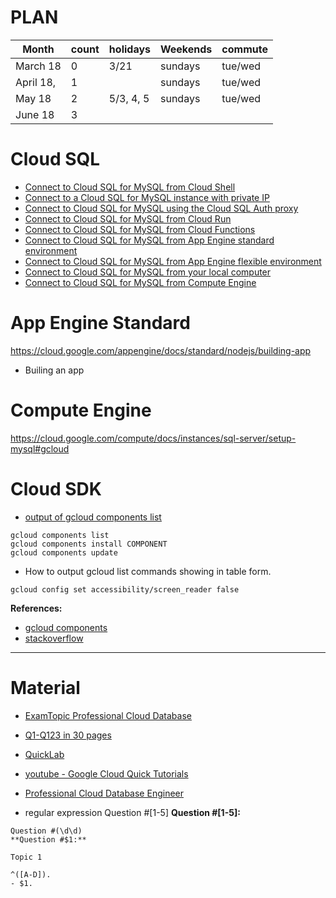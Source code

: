 # PLAN

| Month     | count | holidays  | Weekends | commute |
| --------- | ----- | --------- | -------- | ------- |
| March 18  | 0     | 3/21      | sundays  | tue/wed |
| April 18, | 1     |           | sundays  | tue/wed |
| May 18    | 2     | 5/3, 4, 5 | sundays  | tue/wed |
| June 18   | 3     |           |          |         |

# Cloud SQL

- [Connect to Cloud SQL for MySQL from Cloud Shell](./cloud-sql-cloud-shell.md)
- [Connect to a Cloud SQL for MySQL instance with private IP]()
- [Connect to Cloud SQL for MySQL using the Cloud SQL Auth proxy]()
- [Connect to Cloud SQL for MySQL from Cloud Run](./cloud-sql-run.md)
- [Connect to Cloud SQL for MySQL from Cloud Functions]()
- [Connect to Cloud SQL for MySQL from App Engine standard environment](./cloud-sql-gae.md)
- [Connect to Cloud SQL for MySQL from App Engine flexible environment]()
- [Connect to Cloud SQL for MySQL from your local computer]()
- [Connect to Cloud SQL for MySQL from Compute Engine]()

# App Engine Standard

https://cloud.google.com/appengine/docs/standard/nodejs/building-app

- Builing an app

# Compute Engine

https://cloud.google.com/compute/docs/instances/sql-server/setup-mysql#gcloud

# Cloud SDK

- [output of gcloud components list](https://drive.google.com/file/d/1-GQviZahBgyUzVwNAizeA_j84hcx765N/view?usp=share_link)

```
gcloud components list
gcloud components install COMPONENT
gcloud components update
```

- How to output gcloud list commands showing in table form.

```
gcloud config set accessibility/screen_reader false
```

**References:**

- [gcloud components](https://cloud.google.com/sdk/gcloud/reference/components)
- [stackoverflow](https://stackoverflow.com/questions/70674524/output-of-gcloud-list-commands-not-displaying-in-table-form)

<hr />

# Material

- [ExamTopic Professional Cloud Database](https://www.examtopics.com/exams/google/professional-cloud-database-engineer/view/)
- [Q1-Q123 in 30 pages](./questions.md)
- [QuickLab]()
- [youtube - Google Cloud Quick Tutorials](https://www.youtube.com/playlist?list=PLuJRcdtonlDAN73rZsRk_eiJ0NU9h1Cms)

- [Professional Cloud Database Engineer](https://cloud.google.com/certification/cloud-database-engineer)

- regular expression
  Question #[1-5]
  **Question #[1-5]:**

```
Question #(\d\d)
**Question #$1:**

Topic 1

^([A-D]).
- $1.
```
